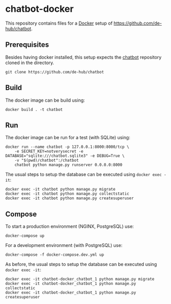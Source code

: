chatbot-docker
==============

This repository contains files for a [Docker](https://www.docker.com/) setup of https://github.com/de-hub/chatbot.

Prerequisites
-------------

Besides having docker installed, this setup expects the [chatbot](https://github.com/de-hub/chatbot) repository cloned in the directory.

```
git clone https://github.com/de-hub/chatbot
```

Build
-----

The docker image can be build using:

```
docker build . -t chatbot
```

Run
---

The docker image can be run for a test (with SQLite) using:

```
docker run --name chatbot -p 127.0.0.1:8000:8000/tcp \
    -e SECRET_KEY=notverysecret -e DATABASE="sqlite:///chatbot.sqlite3" -e DEBUG=True \
    -v "$(pwd)/chatbot":/chatbot
    chatbot python manage.py runserver 0.0.0.0:8000
```

The usual steps to setup the database can be executed using `docker exec -it`:

```
docker exec -it chatbot python manage.py migrate
docker exec -it chatbot python manage.py collectstatic
docker exec -it chatbot python manage.py createsuperuser
```

Compose
-------

To start a production environment (NGINX, PostgreSQL) use:

```
docker-compose up
```

For a development environment (with PostgreSQL) use:

```
docker-compose -f docker-compose.dev.yml up
```

As before, the usual steps to setup the database can be executed using `docker exec -it`:

```
docker exec -it chatbot-docker_chatbot_1 python manage.py migrate
docker exec -it chatbot-docker_chatbot_1 python manage.py collectstatic
docker exec -it chatbot-docker_chatbot_1 python manage.py createsuperuser
```
